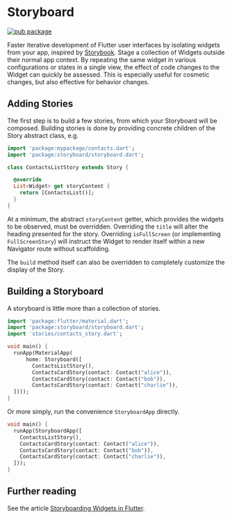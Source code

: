 # Storyboard

[![pub package](https://img.shields.io/pub/v/storyboard.svg)](https://pub.dartlang.org/packages/storyboard)

Faster iterative development of Flutter user interfaces by isolating widgets from your app, inspired by [Storybook](https://storybook.js.org/). Stage a collection of Widgets outside their normal app context.  By repeating the same widget in various configurations or states in a single view, the effect of code changes to the Widget can quickly be assessed. This is especially useful for cosmetic changes, but also effective for behavior changes.

## Adding Stories

The first step is to build a few stories, from which your Storyboard will be composed. Building stories is done by providing concrete children of the Story abstract class, e.g.


```dart
import 'package:mypackage/contacts.dart';
import 'package:storyboard/storyboard.dart';

class ContactsListStory extends Story {

  @override
  List<Widget> get storyContent {
    return [ContactsList()];
  }
}
```

At a minimum, the abstract ```storyContent``` getter, which provides the widgets to be observed, must be overridden.  Overriding the ```title``` will alter the heading presented for the story.  Overriding ```isFullScreen``` (or implementing ```FullScreenStory```) will instruct the Widget to render itself within a new Navigator route without scaffolding.

The ```build``` method itself can also be overridden to completely customize the display of the Story.


## Building a Storyboard

A storyboard is little more than a collection of stories.  
```dart
import 'package:flutter/material.dart';
import 'package:storyboard/storyboard.dart';
import 'stories/contacts_story.dart';

void main() {
  runApp(MaterialApp(
      home: Storyboard([
        ContactsListStory(),
        ContactsCardStory(contact: Contact("alice")),
        ContactsCardStory(contact: Contact("bob")),
        ContactsCardStory(contact: Contact("charlie")),
  ])));
}
```

Or more simply, run the convenience ```StoryboardApp``` directly.

```dart
void main() {
  runApp(StoryboardApp([
    ContactsListStory(),
    ContactsCardStory(contact: Contact("alice")),
    ContactsCardStory(contact: Contact("bob")),
    ContactsCardStory(contact: Contact("charlie")),
  ]));
}
```


## Further reading

See the article [Storyboarding Widgets in Flutter](https://proandroiddev.com/storyboarding-widgets-in-flutter-96d79d9a72f0).
